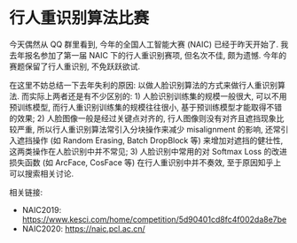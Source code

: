 # 行人重识别算法比赛

今天偶然从 QQ 群里看到, 今年的全国人工智能大赛 (NAIC) 已经于昨天开始了. 我去年报名参加了第一届 NAIC 下的行人重识别赛项, 但名次不佳, 颇为遗憾. 今年的赛题保留了行人重识别, 不免跃跃欲试.

在这里不妨总结一下去年失利的原因: 以做人脸识别算法的方式来做行人重识别算法. 而实际上两者还是有不少区别的: 1) 人脸识别训练集的规模一般很大, 可以不用预训练模型, 而行人重识别训练集的规模往往很小, 基于预训练模型才能取得不错的效果; 2) 人脸图像一般是经过关键点对齐的, 行人图像则没有对齐且遮挡现象比较严重, 所以行人重识别算法常引入分块操作来减少 misalignment 的影响, 还常引入遮挡操作 (如 Random Erasing, Batch DropBlock 等) 来增加对遮挡的健壮性, 这两类操作在人脸识别中并不常见; 3) 人脸识别中常用的对 Softmax Loss 的改进损失函数 (如 ArcFace, CosFace 等) 在行人重识别中并不奏效, 至于原因知乎上可以搜索相关讨论.

相关链接:

- NAIC2019: <https://www.kesci.com/home/competition/5d90401cd8fc4f002da8e7be>
- NAIC2020: <https://naic.pcl.ac.cn/>
